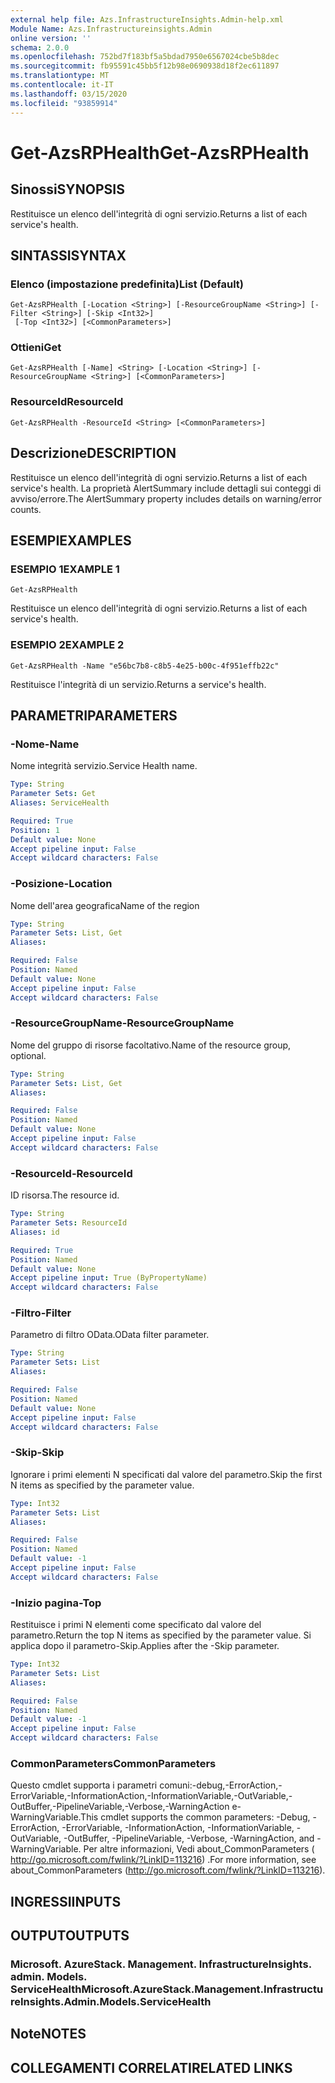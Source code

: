 ```yaml
---
external help file: Azs.InfrastructureInsights.Admin-help.xml
Module Name: Azs.Infrastructureinsights.Admin
online version: ''
schema: 2.0.0
ms.openlocfilehash: 752bd7f183bf5a5bdad7950e6567024cbe5b8dec
ms.sourcegitcommit: fb95591c45bb5f12b98e0690938d18f2ec611897
ms.translationtype: MT
ms.contentlocale: it-IT
ms.lasthandoff: 03/15/2020
ms.locfileid: "93859914"
---
```

# <span data-ttu-id="1a2cd-101">Get-AzsRPHealth</span><span class="sxs-lookup"><span data-stu-id="1a2cd-101">Get-AzsRPHealth</span></span>

## <span data-ttu-id="1a2cd-102">Sinossi</span><span class="sxs-lookup"><span data-stu-id="1a2cd-102">SYNOPSIS</span></span>
<span data-ttu-id="1a2cd-103">Restituisce un elenco dell'integrità di ogni servizio.</span><span class="sxs-lookup"><span data-stu-id="1a2cd-103">Returns a list of each service's health.</span></span>

## <span data-ttu-id="1a2cd-104">SINTASSI</span><span class="sxs-lookup"><span data-stu-id="1a2cd-104">SYNTAX</span></span>

### <span data-ttu-id="1a2cd-105">Elenco (impostazione predefinita)</span><span class="sxs-lookup"><span data-stu-id="1a2cd-105">List (Default)</span></span>
```
Get-AzsRPHealth [-Location <String>] [-ResourceGroupName <String>] [-Filter <String>] [-Skip <Int32>]
 [-Top <Int32>] [<CommonParameters>]
```

### <span data-ttu-id="1a2cd-106">Ottieni</span><span class="sxs-lookup"><span data-stu-id="1a2cd-106">Get</span></span>
```
Get-AzsRPHealth [-Name] <String> [-Location <String>] [-ResourceGroupName <String>] [<CommonParameters>]
```

### <span data-ttu-id="1a2cd-107">ResourceId</span><span class="sxs-lookup"><span data-stu-id="1a2cd-107">ResourceId</span></span>
```
Get-AzsRPHealth -ResourceId <String> [<CommonParameters>]
```

## <span data-ttu-id="1a2cd-108">Descrizione</span><span class="sxs-lookup"><span data-stu-id="1a2cd-108">DESCRIPTION</span></span>
<span data-ttu-id="1a2cd-109">Restituisce un elenco dell'integrità di ogni servizio.</span><span class="sxs-lookup"><span data-stu-id="1a2cd-109">Returns a list of each service's health.</span></span> <span data-ttu-id="1a2cd-110">La proprietà AlertSummary include dettagli sui conteggi di avviso/errore.</span><span class="sxs-lookup"><span data-stu-id="1a2cd-110">The AlertSummary property includes details on warning/error counts.</span></span>

## <span data-ttu-id="1a2cd-111">ESEMPI</span><span class="sxs-lookup"><span data-stu-id="1a2cd-111">EXAMPLES</span></span>

### <span data-ttu-id="1a2cd-112">ESEMPIO 1</span><span class="sxs-lookup"><span data-stu-id="1a2cd-112">EXAMPLE 1</span></span>
```
Get-AzsRPHealth
```

<span data-ttu-id="1a2cd-113">Restituisce un elenco dell'integrità di ogni servizio.</span><span class="sxs-lookup"><span data-stu-id="1a2cd-113">Returns a list of each service's health.</span></span>

### <span data-ttu-id="1a2cd-114">ESEMPIO 2</span><span class="sxs-lookup"><span data-stu-id="1a2cd-114">EXAMPLE 2</span></span>
```
Get-AzsRPHealth -Name "e56bc7b8-c8b5-4e25-b00c-4f951effb22c"
```

<span data-ttu-id="1a2cd-115">Restituisce l'integrità di un servizio.</span><span class="sxs-lookup"><span data-stu-id="1a2cd-115">Returns a service's health.</span></span>

## <span data-ttu-id="1a2cd-116">PARAMETRI</span><span class="sxs-lookup"><span data-stu-id="1a2cd-116">PARAMETERS</span></span>

### <span data-ttu-id="1a2cd-117">-Nome</span><span class="sxs-lookup"><span data-stu-id="1a2cd-117">-Name</span></span>
<span data-ttu-id="1a2cd-118">Nome integrità servizio.</span><span class="sxs-lookup"><span data-stu-id="1a2cd-118">Service Health name.</span></span>

```yaml
Type: String
Parameter Sets: Get
Aliases: ServiceHealth

Required: True
Position: 1
Default value: None
Accept pipeline input: False
Accept wildcard characters: False
```

### <span data-ttu-id="1a2cd-119">-Posizione</span><span class="sxs-lookup"><span data-stu-id="1a2cd-119">-Location</span></span>
<span data-ttu-id="1a2cd-120">Nome dell'area geografica</span><span class="sxs-lookup"><span data-stu-id="1a2cd-120">Name of the region</span></span>

```yaml
Type: String
Parameter Sets: List, Get
Aliases:

Required: False
Position: Named
Default value: None
Accept pipeline input: False
Accept wildcard characters: False
```

### <span data-ttu-id="1a2cd-121">-ResourceGroupName</span><span class="sxs-lookup"><span data-stu-id="1a2cd-121">-ResourceGroupName</span></span>
<span data-ttu-id="1a2cd-122">Nome del gruppo di risorse facoltativo.</span><span class="sxs-lookup"><span data-stu-id="1a2cd-122">Name of the resource group, optional.</span></span>

```yaml
Type: String
Parameter Sets: List, Get
Aliases:

Required: False
Position: Named
Default value: None
Accept pipeline input: False
Accept wildcard characters: False
```

### <span data-ttu-id="1a2cd-123">-ResourceId</span><span class="sxs-lookup"><span data-stu-id="1a2cd-123">-ResourceId</span></span>
<span data-ttu-id="1a2cd-124">ID risorsa.</span><span class="sxs-lookup"><span data-stu-id="1a2cd-124">The resource id.</span></span>

```yaml
Type: String
Parameter Sets: ResourceId
Aliases: id

Required: True
Position: Named
Default value: None
Accept pipeline input: True (ByPropertyName)
Accept wildcard characters: False
```

### <span data-ttu-id="1a2cd-125">-Filtro</span><span class="sxs-lookup"><span data-stu-id="1a2cd-125">-Filter</span></span>
<span data-ttu-id="1a2cd-126">Parametro di filtro OData.</span><span class="sxs-lookup"><span data-stu-id="1a2cd-126">OData filter parameter.</span></span>

```yaml
Type: String
Parameter Sets: List
Aliases:

Required: False
Position: Named
Default value: None
Accept pipeline input: False
Accept wildcard characters: False
```

### <span data-ttu-id="1a2cd-127">-Skip</span><span class="sxs-lookup"><span data-stu-id="1a2cd-127">-Skip</span></span>
<span data-ttu-id="1a2cd-128">Ignorare i primi elementi N specificati dal valore del parametro.</span><span class="sxs-lookup"><span data-stu-id="1a2cd-128">Skip the first N items as specified by the parameter value.</span></span>

```yaml
Type: Int32
Parameter Sets: List
Aliases:

Required: False
Position: Named
Default value: -1
Accept pipeline input: False
Accept wildcard characters: False
```

### <span data-ttu-id="1a2cd-129">-Inizio pagina</span><span class="sxs-lookup"><span data-stu-id="1a2cd-129">-Top</span></span>
<span data-ttu-id="1a2cd-130">Restituisce i primi N elementi come specificato dal valore del parametro.</span><span class="sxs-lookup"><span data-stu-id="1a2cd-130">Return the top N items as specified by the parameter value.</span></span>
<span data-ttu-id="1a2cd-131">Si applica dopo il parametro-Skip.</span><span class="sxs-lookup"><span data-stu-id="1a2cd-131">Applies after the -Skip parameter.</span></span>

```yaml
Type: Int32
Parameter Sets: List
Aliases:

Required: False
Position: Named
Default value: -1
Accept pipeline input: False
Accept wildcard characters: False
```

### <span data-ttu-id="1a2cd-132">CommonParameters</span><span class="sxs-lookup"><span data-stu-id="1a2cd-132">CommonParameters</span></span>
<span data-ttu-id="1a2cd-133">Questo cmdlet supporta i parametri comuni:-debug,-ErrorAction,-ErrorVariable,-InformationAction,-InformationVariable,-OutVariable,-OutBuffer,-PipelineVariable,-Verbose,-WarningAction e-WarningVariable.</span><span class="sxs-lookup"><span data-stu-id="1a2cd-133">This cmdlet supports the common parameters: -Debug, -ErrorAction, -ErrorVariable, -InformationAction, -InformationVariable, -OutVariable, -OutBuffer, -PipelineVariable, -Verbose, -WarningAction, and -WarningVariable.</span></span> <span data-ttu-id="1a2cd-134">Per altre informazioni, Vedi about_CommonParameters ( http://go.microsoft.com/fwlink/?LinkID=113216) .</span><span class="sxs-lookup"><span data-stu-id="1a2cd-134">For more information, see about_CommonParameters (http://go.microsoft.com/fwlink/?LinkID=113216).</span></span>

## <span data-ttu-id="1a2cd-135">INGRESSI</span><span class="sxs-lookup"><span data-stu-id="1a2cd-135">INPUTS</span></span>

## <span data-ttu-id="1a2cd-136">OUTPUT</span><span class="sxs-lookup"><span data-stu-id="1a2cd-136">OUTPUTS</span></span>

### <span data-ttu-id="1a2cd-137">Microsoft. AzureStack. Management. InfrastructureInsights. admin. Models. ServiceHealth</span><span class="sxs-lookup"><span data-stu-id="1a2cd-137">Microsoft.AzureStack.Management.InfrastructureInsights.Admin.Models.ServiceHealth</span></span>

## <span data-ttu-id="1a2cd-138">Note</span><span class="sxs-lookup"><span data-stu-id="1a2cd-138">NOTES</span></span>

## <span data-ttu-id="1a2cd-139">COLLEGAMENTI CORRELATI</span><span class="sxs-lookup"><span data-stu-id="1a2cd-139">RELATED LINKS</span></span>
